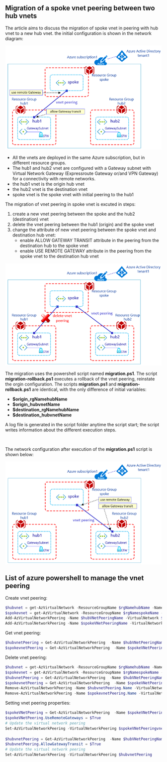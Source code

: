 <properties
pageTitle= 'Migration of a spoke vnet peering between two hub vnets'
description= "Migration of a spoke vnet peering between two hub vnets"
documentationcenter: github
services="Azure vnet peering"
documentationCenter="na"
authors="fabferri"
editor=""/>

<tags
   ms.service="configuration-Example-Azure"
   ms.devlang="powershell"
   ms.topic="article, script"
   ms.tgt_pltfrm="na"
   ms.workload="vnet peering"
   ms.date="22/05/2022"
   ms.author="fabferri" />

## Migration of a spoke vnet peering between two hub vnets

The article aims to discuss the migration of spoke vnet in peering with hub vnet to a new hub vnet.
the initial configuration is shown in the network diagram:

[![1]][1]


- All the vnets are deployed in the same Azure subscription, but in different resource groups.
- The hub1 and hub2 vnet are configured with a Gateway subnet with Virtual Network Gateway (Expressroute Gateway or/and VPN Gateway) for a connectivity with remote networks.
- the hub1 vnet is the origin hub vnet
- the hub2 vnet is the destination vnet
- spoke vnet is the spoke vnet with initial peering to the hub1

The migration of vnet peering in spoke vnet is excuted in steps:
1. create a new vnet peering between the spoke and the hub2 (destination) vnet
2. delete the vnet peering between the hub1 (origin) and the spoke vnet
3. change the attribute of new vnet peering between the spoke vnet and destination hub vnet: 
   - enable ALLOW GATEWAY TRANSIT attribute in the peering from the destination hub to the spoke vnet
   - enable USE REMOTE GATEWAY attribute in the peering from the spoke vnet to the destination hub vnet

[![2]][2]

The migration uses the powershell script named **migration.ps1**. The script **migration-rollback.ps1** executes a rollback of the vnet peering, reinstate the orgin configuration.
The scripts **migration.ps1** and **migration-rollback.ps1** are identical, with the only difference of initial variables:
- **$origin_rgNamehubName**
- **$origin_hubvnetName**
- **$destination_rgNamehubName** 
- **$destination_hubvnetName** 

A log file is generated in the script folder anytime the script start; the script writes information about the different execution steps.

<br>

The network configuration after execution of the **migration.ps1** script is shown below:

[![3]][3]


## <a name="powershell commands to manage vnet peering "></a> List of azure powershell to manage the vnet peering

Create vnet peering:
```powershell
$hubvnet = get-AzVirtualNetwork -ResourceGroupName $rgNamehubName -Name $hubvnetName 
$spokevnet = get-AzVirtualNetwork -ResourceGroupName $rgNamespokeName -Name $spokevnetName 
Add-AzVirtualNetworkPeering -Name $hubVNetPeeringName -VirtualNetwork $hubvnet -RemoteVirtualNetworkId $spokeVNet.Id -AllowForwardedTraffic 
Add-AzVirtualNetworkPeering -Name $spokeVNetPeeringName -VirtualNetwork $spokeVNet -RemoteVirtualNetworkId $hubvnet.Id -AllowForwardedTraffic
```

Get vnet peering:
```powershell
$hubvnetPeering = Get-AzVirtualNetworkPeering  -Name $hubVNetPeeringName -VirtualNetwork $hubVNetName -ResourceGroupName $rgNamehubName
$spokevnetPeering = Get-AzVirtualNetworkPeering  -Name $spokeVNetPeeringName -VirtualNetwork $spokeVNetName -ResourceGroupName $rgName
```

Delete vnet peering:
```powershell
$hubvnet = get-AzVirtualNetwork -ResourceGroupName $rgNamehubName -Name $hubvnetName 
$spokevnet = get-AzVirtualNetwork -ResourceGroupName $rgNamespokeName -Name $spokevnetName 
$hubvnetPeering = Get-AzVirtualNetworkPeering  -Name $hubVNetPeeringName -VirtualNetwork $hubVNetName -ResourceGroupName $rgNamehubName
$spokevnetPeering = Get-AzVirtualNetworkPeering  -Name $spokeVNetPeeringName -VirtualNetwork $spokeVNetName -ResourceGroupName $rgNamespokeName
Remove-AzVirtualNetworkPeering -Name $hubvnetPeering.Name -VirtualNetworkName  $hubvnet.Name -ResourceGroupName $rgNamehubName -Force
Remove-AzVirtualNetworkPeering -Name $spokevnetPeering.Name -VirtualNetworkName  $spokeVNet.Name -ResourceGroupName $rgNamespokeName -Force
```

Setting vnet peering properties:
```powershell
$spokeVNetPeering = Get-AzVirtualNetworkPeering  -Name $spokeVNetPeeringName -VirtualNetwork $spokeVNetName -ResourceGroupName $rgNamespokeName
$spokeVNetPeering.UseRemoteGateways = $True
# Update the virtual network peering
Set-AzVirtualNetworkPeering -VirtualNetworkPeering $spokeVNetPeeringvnetPeering

$hubvnetPeering = Get-AzVirtualNetworkPeering  -Name $hubVNetPeeringName -VirtualNetwork $hubVNetName -ResourceGroupName $rgNamehubName
$hubvnetPeering.AllowGatewayTransit = $True
# Update the virtual network peering
Set-AzVirtualNetworkPeering -VirtualNetworkPeering $hubvnetPeering
```

<!--Image References-->

[1]: ./media/network-diagram1.png "initial network diagram"
[2]: ./media/network-diagram2.png "apply a change in the network configuration"
[3]: ./media/network-diagram3.png "final network diagram"

<!--Link References-->

